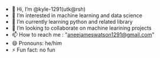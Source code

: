- 👋 Hi, I’m @kyle-1291(utk@rsh)
- 👀 I’m interested in machine learning and data science 
- 🌱 I’m currently learning python and related library
- 💞️ I’m looking to collaborate on machine learining projects
- 📫 How to reach me : "aneejameswatson1291@gmail.com"
- 😄 Pronouns: he/him
- ⚡ Fun fact: no fun

<!---
kyle-1291/kyle-1291 is a ✨ special ✨ repository because its `README.md` (this file) appears on your GitHub profile.
You can click the Preview link to take a look at your changes.
--->
